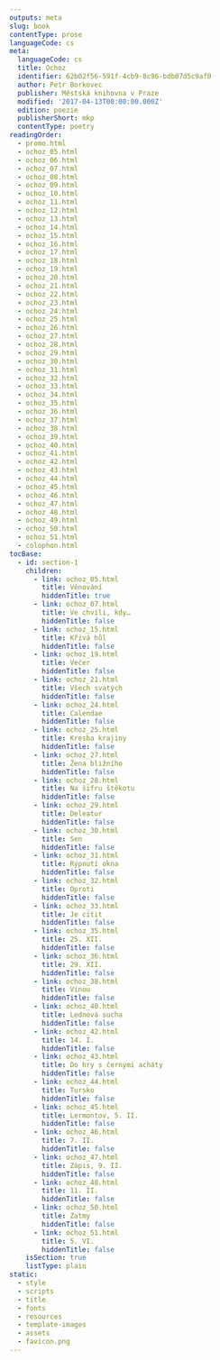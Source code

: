 ```yaml
---
outputs: meta
slug: book
contentType: prose
languageCode: cs
meta:
  languageCode: cs
  title: Ochoz
  identifier: 62b02f56-591f-4cb9-8c96-bdb07d5c9af0
  author: Petr Borkovec
  publisher: Městská knihovna v Praze
  modified: '2017-04-13T00:00:00.000Z'
  edition: poezie
  publisherShort: mkp
  contentType: poetry
readingOrder:
  - promo.html
  - ochoz_05.html
  - ochoz_06.html
  - ochoz_07.html
  - ochoz_08.html
  - ochoz_09.html
  - ochoz_10.html
  - ochoz_11.html
  - ochoz_12.html
  - ochoz_13.html
  - ochoz_14.html
  - ochoz_15.html
  - ochoz_16.html
  - ochoz_17.html
  - ochoz_18.html
  - ochoz_19.html
  - ochoz_20.html
  - ochoz_21.html
  - ochoz_22.html
  - ochoz_23.html
  - ochoz_24.html
  - ochoz_25.html
  - ochoz_26.html
  - ochoz_27.html
  - ochoz_28.html
  - ochoz_29.html
  - ochoz_30.html
  - ochoz_31.html
  - ochoz_32.html
  - ochoz_33.html
  - ochoz_34.html
  - ochoz_35.html
  - ochoz_36.html
  - ochoz_37.html
  - ochoz_38.html
  - ochoz_39.html
  - ochoz_40.html
  - ochoz_41.html
  - ochoz_42.html
  - ochoz_43.html
  - ochoz_44.html
  - ochoz_45.html
  - ochoz_46.html
  - ochoz_47.html
  - ochoz_48.html
  - ochoz_49.html
  - ochoz_50.html
  - ochoz_51.html
  - colophon.html
tocBase:
  - id: section-1
    children:
      - link: ochoz_05.html
        title: Věnování
        hiddenTitle: true
      - link: ochoz_07.html
        title: Ve chvíli, kdy…
        hiddenTitle: false
      - link: ochoz_15.html
        title: Křivá hůl
        hiddenTitle: false
      - link: ochoz_19.html
        title: Večer
        hiddenTitle: false
      - link: ochoz_21.html
        title: Všech svatých
        hiddenTitle: false
      - link: ochoz_24.html
        title: Calendae
        hiddenTitle: false
      - link: ochoz_25.html
        title: Kresba krajiny
        hiddenTitle: false
      - link: ochoz_27.html
        title: Žena bližního
        hiddenTitle: false
      - link: ochoz_28.html
        title: Na šifru štěkotu
        hiddenTitle: false
      - link: ochoz_29.html
        title: Deleatur
        hiddenTitle: false
      - link: ochoz_30.html
        title: Sen
        hiddenTitle: false
      - link: ochoz_31.html
        title: Rýpnutí okna
        hiddenTitle: false
      - link: ochoz_32.html
        title: Oproti
        hiddenTitle: false
      - link: ochoz_33.html
        title: Je cítit
        hiddenTitle: false
      - link: ochoz_35.html
        title: 25. XII.
        hiddenTitle: false
      - link: ochoz_36.html
        title: 29. XII.
        hiddenTitle: false
      - link: ochoz_38.html
        title: Vinou
        hiddenTitle: false
      - link: ochoz_40.html
        title: Lednová sucha
        hiddenTitle: false
      - link: ochoz_42.html
        title: 14. I.
        hiddenTitle: false
      - link: ochoz_43.html
        title: Do hry s černými acháty
        hiddenTitle: false
      - link: ochoz_44.html
        title: Tursko
        hiddenTitle: false
      - link: ochoz_45.html
        title: Lermontov, 5. II.
        hiddenTitle: false
      - link: ochoz_46.html
        title: 7. II.
        hiddenTitle: false
      - link: ochoz_47.html
        title: Zápis, 9. II.
        hiddenTitle: false
      - link: ochoz_48.html
        title: 11. II.
        hiddenTitle: false
      - link: ochoz_50.html
        title: Zatmy
        hiddenTitle: false
      - link: ochoz_51.html
        title: 5. VI.
        hiddenTitle: false
    isSection: true
    listType: plain
static:
  - style
  - scripts
  - title
  - fonts
  - resources
  - template-images
  - assets
  - favicon.png
---
```

